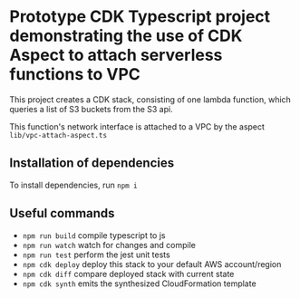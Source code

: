 # Prototype CDK Typescript project demonstrating the use of CDK Aspect to attach serverless functions to VPC

This project creates a CDK stack, consisting of one lambda function, which queries a list of S3 buckets from the S3 api.

This function's network interface is attached to a VPC by the aspect `lib/vpc-attach-aspect.ts`

## Installation of dependencies

To install dependencies, run `npm i`

## Useful commands

 * `npm run build`   compile typescript to js
 * `npm run watch`   watch for changes and compile
 * `npm run test`    perform the jest unit tests
 * `npm cdk deploy`      deploy this stack to your default AWS account/region
 * `npm cdk diff`        compare deployed stack with current state
 * `npm cdk synth`       emits the synthesized CloudFormation template
